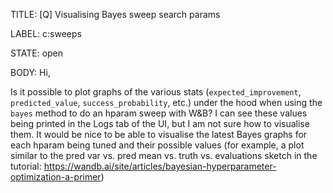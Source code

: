 TITLE:
[Q] Visualising Bayes sweep search params

LABEL:
c:sweeps

STATE:
open

BODY:
Hi,

Is it possible to plot graphs of the various stats (`expected_improvement`, `predicted_value`, `success_probability`, etc.) under the hood when using the `bayes` method to do an hparam sweep with W&B? I can see these values being printed in the Logs tab of the UI, but I am not sure how to visualise them. It would be nice to be able to visualise the latest Bayes graphs for each hparam being tuned and their possible values (for example, a plot similar to the pred var vs. pred mean vs. truth vs. evaluations sketch in the tutorial: https://wandb.ai/site/articles/bayesian-hyperparameter-optimization-a-primer)



